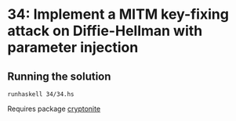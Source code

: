 # 34: Implement a MITM key-fixing attack on Diffie-Hellman with parameter injection

## Running the solution

```
runhaskell 34/34.hs
```

Requires package [cryptonite](https://hackage.haskell.org/package/cryptonite)
